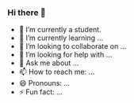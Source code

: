 ### Hi there 👋

<!--
**Z-nkk/Z-nkk** is a ✨ _special_ ✨ repository because its `README.md` (this file) appears on your GitHub profile.
-->

- 🔭 I’m currently a student.
- 🌱 I’m currently learning ...
- 👯 I’m looking to collaborate on ...
- 🤔 I’m looking for help with ...
- 💬 Ask me about ...
- 📫 How to reach me: ...
- 😄 Pronouns: ...
- ⚡ Fun fact: ...
